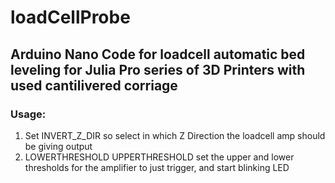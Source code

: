 # loadCellProbe

## Arduino Nano Code for loadcell automatic bed leveling for Julia Pro series of 3D Printers with used cantilivered corriage

### Usage:
1. Set INVERT_Z_DIR so select in which Z Direction the loadcell amp should be giving output
2. LOWERTHRESHOLD UPPERTHRESHOLD set the upper and lower thresholds for the amplifier to just trigger, and start blinking LED